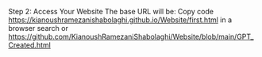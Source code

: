 Step 2: Access Your Website
The base URL will be:
Copy code
https://kianoushramezanishabolaghi.github.io/Website/first.html
in a browser search
or  
https://github.com/KianoushRamezaniShabolaghi/Website/blob/main/GPT_Created.html
